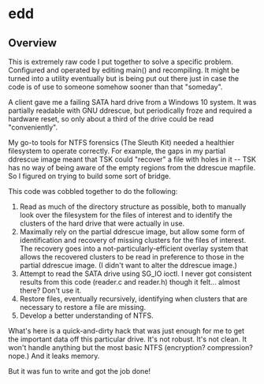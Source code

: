 # edd

## Overview

This is extremely raw code I put together to solve a specific problem.
Configured and operated by editing main() and recompiling.  It might be
turned into a utility eventually but is being put out there just in case
the code is of use to someone somehow sooner than that "someday".

A client gave me a failing SATA hard drive from a Windows 10 system.  It was
partially readable with GNU ddrescue, but periodically froze and required a
hardware reset, so only about a third of the drive could be read
"conveniently".

My go-to tools for NTFS forensics (The Sleuth Kit) needed a healthier
filesystem to operate correctly.  For example, the gaps in my partial
ddrescue image meant that TSK could "recover" a file with holes in it -- TSK
has no way of being aware of the empty regions from the ddrescue mapfile.
So I figured on trying to build some sort of bridge.

This code was cobbled together to do the following:

1. Read as much of the directory structure as possible, both to manually look
   over the filesystem for the files of interest and to identify the clusters
   of the hard drive that were actually in use.
1. Maximally rely on the partial ddrescue image, but allow some form of
   identification and recovery of missing clusters for the files of interest.
   The recovery goes into a not-particularly-efficient overlay system that
   allows the recovered clusters to be read in preference to those in the
   partial ddrescue image.  (I didn't want to alter the ddrescue image.)
1. Attempt to read the SATA drive using SG_IO ioctl.  I never got consistent
   results from this code (reader.c and reader.h) though it felt... almost
   there?  Don't use it.
1. Restore files, eventually recursively, identifying when clusters that
   are necessary to restore a file are missing.
1. Develop a better understanding of NTFS.

What's here is a quick-and-dirty hack that was just enough for me to get
the important data off this particular drive.  It's not robust.  It's not
clean.  It won't handle anything but the most basic NTFS (encryption?
compression? nope.)  And it leaks memory.

But it was fun to write and got the job done!
